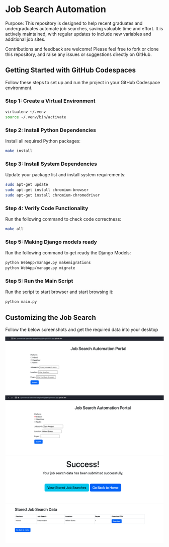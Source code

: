 # Job Search Automation

Purpose: This repository is designed to help recent graduates and undergraduates automate job searches, saving valuable time and effort. It is actively maintained, with regular updates to include new variables and additional job sites.

Contributions and feedback are welcome! Please feel free to fork or clone this repository, and raise any issues or suggestions directly on GitHub.

## Getting Started with GitHub Codespaces

Follow these steps to set up and run the project in your GitHub Codespace environment.

### Step 1: Create a Virtual Environment

``` bash
virtualenv ~/.venv
source ~/.venv/bin/activate
```

### Step 2: Install Python Dependencies

Install all required Python packages:

``` bash
make install
```

### Step 3: Install System Dependencies

Update your package list and install system requirements:

``` bash
sudo apt-get update
sudo apt-get install chromium-browser
sudo apt-get install chromium-chromedriver
```

### Step 4: Verify Code Functionality

Run the following command to check code correctness:

``` bash
make all
```

### Step 5: Making Django models ready

Run the following command to get ready the Django Models:

``` bash
python WebApp/manage.py makemigrations
python WebApp/manage.py migrate
```

### Step 5: Run the Main Script

Run the script to start browser and start browsing it:

``` bash
python main.py
```

## Customizing the Job Search 

Follow the below screenshots and get the required data into your desktop

![](images/MainPage.png)
![](images/SearchPattern.png) 
![](images/Success.png)
![](images/DownloadData.png)
